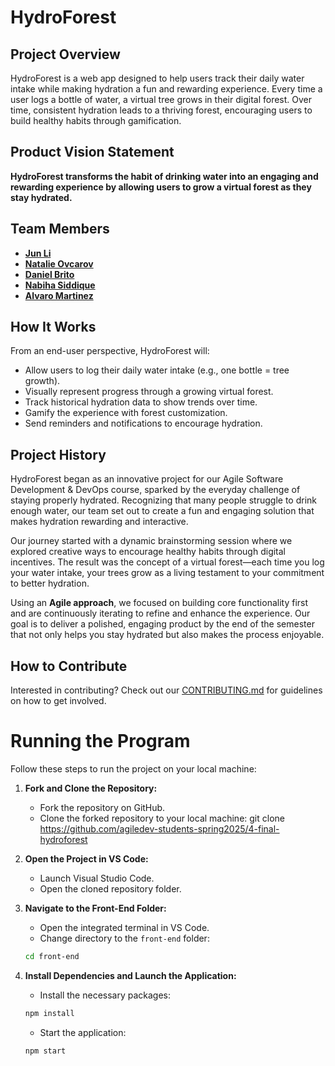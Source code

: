 # HydroForest

## Project Overview

HydroForest is a web app designed to help users track their daily water intake while making hydration a fun and rewarding experience. Every time a user logs a bottle of water, a virtual tree grows in their digital forest. Over time, consistent hydration leads to a thriving forest, encouraging users to build healthy habits through gamification.

## Product Vision Statement

**HydroForest transforms the habit of drinking water into an engaging and rewarding experience by allowing users to grow a virtual forest as they stay hydrated.**

## Team Members

- **[Jun Li](https://github.com/jljune9li)**
- **[Natalie Ovcarov](https://github.com/nataliovcharov)**
- **[Daniel Brito](https://github.com/danny031103)**
- **[Nabiha Siddique](https://github.com/ns5190)**
- **[Alvaro Martinez](https://github.com/AlvaroMartinezM)**

## How It Works

From an end-user perspective, HydroForest will:

- Allow users to log their daily water intake (e.g., one bottle = tree growth).
- Visually represent progress through a growing virtual forest.
- Track historical hydration data to show trends over time.
- Gamify the experience with forest customization.
- Send reminders and notifications to encourage hydration.

## Project History

HydroForest began as an innovative project for our Agile Software Development & DevOps course, sparked by the everyday challenge of staying properly hydrated. Recognizing that many people struggle to drink enough water, our team set out to create a fun and engaging solution that makes hydration rewarding and interactive.

Our journey started with a dynamic brainstorming session where we explored creative ways to encourage healthy habits through digital incentives. The result was the concept of a virtual forest—each time you log your water intake, your trees grow as a living testament to your commitment to better hydration.

Using an **Agile approach**, we focused on building core functionality first and are continuously iterating to refine and enhance the experience. Our goal is to deliver a polished, engaging product by the end of the semester that not only helps you stay hydrated but also makes the process enjoyable.

## How to Contribute

Interested in contributing? Check out our [CONTRIBUTING.md](https://github.com/agiledev-students-spring2025/4-final-hydroforest/blob/master/CONTRIBUTING.md) for guidelines on how to get involved.

# Running the Program

Follow these steps to run the project on your local machine:

1. **Fork and Clone the Repository:**

   - Fork the repository on GitHub.
   - Clone the forked repository to your local machine:
     git clone https://github.com/agiledev-students-spring2025/4-final-hydroforest

2. **Open the Project in VS Code:**

   - Launch Visual Studio Code.
   - Open the cloned repository folder.

3. **Navigate to the Front-End Folder:**

   - Open the integrated terminal in VS Code.
   - Change directory to the `front-end` folder:

   ```bash
   cd front-end
   ```

4. **Install Dependencies and Launch the Application:**

   - Install the necessary packages:

   ```bash
   npm install
   ```

   - Start the application:

   ```bash
   npm start
   ```
